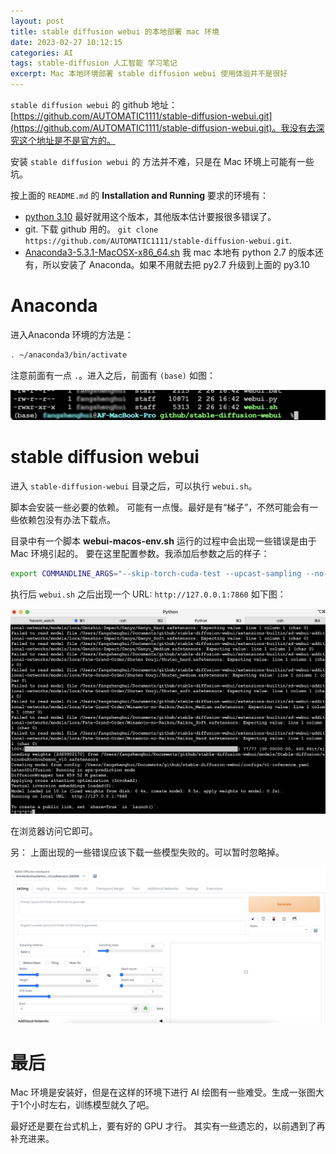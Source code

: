 ```yaml
---
layout: post
title: stable diffusion webui 的本地部署 mac 环境
date: 2023-02-27 10:12:15
categories: AI
tags: stable-diffusion 人工智能 学习笔记
excerpt: Mac 本地环境部署 stable diffusion webui 使用体验并不是很好
---
```


`stable diffusion webui` 的 github 地址：[https://github.com/AUTOMATIC1111/stable-diffusion-webui.git](https://github.com/AUTOMATIC1111/stable-diffusion-webui.git)。我没有去深究这个地址是不是官方的。 

安装 `stable diffusion webui` 的 方法并不难，只是在 Mac 环境上可能有一些坑。

按上面的 `README.md` 的 **Installation and Running** 要求的环境有：

- [python 3.10]([https://www.python.org/ftp/python/3.10.10/python-3.10.10-macos11.pkg](https://www.python.org/ftp/python/3.10.10/python-3.10.10-macos11.pkg)) 最好就用这个版本，其他版本估计要报很多错误了。 
- git. 下载 github 用的。 `git clone https://github.com/AUTOMATIC1111/stable-diffusion-webui.git`.
- [Anaconda3-5.3.1-MacOSX-x86_64.sh](https://repo.anaconda.com/archive/Anaconda3-5.3.1-MacOSX-x86_64.sh) 我 mac 本地有 python 2.7 的版本还有，所以安装了  Anaconda。如果不用就去把 py2.7 升级到上面的 py3.10

# Anaconda

进入Anaconda 环境的方法是： 

```sh 
. ~/anaconda3/bin/activate 
```

注意前面有一点 `.`。进入之后，前面有 `(base)`  如图：

![](/assets/stable-diffusion/stable-diffusion-webui-2023-02-27-23-48-14.png)

# stable diffusion webui 

进入 `stable-diffusion-webui` 目录之后，可以执行 `webui.sh`。

脚本会安装一些必要的依赖。 可能有一点慢。最好是有“梯子”，不然可能会有一些依赖包没有办法下载点。 

目录中有一个脚本 **webui-macos-env.sh**  运行的过程中会出现一些错误是由于 Mac 环境引起的。 要在这里配置参数。我添加后参数之后的样子：

```sh 
export COMMANDLINE_ARGS="--skip-torch-cuda-test --upcast-sampling --no-half-vae --use-cpu interrogate --precision full --no-half --disable-nan-check"
```

执行后 `webui.sh` 之后出现一个 URL: `http://127.0.0.1:7860`  如下图：

![](/assets/stable-diffusion/stable-diffusion-webui-2023-02-27-23-56-56.png)

在浏览器访问它即可。 

另： 上面出现的一些错误应该下载一些模型失败的。可以暂时忽略掉。 

![](/assets/stable-diffusion/stable-diffusion-webui-2023-02-28-00-00-17.png)

# 最后

Mac 环境是安装好，但是在这样的环境下进行 AI 绘图有一些难受。生成一张图大于1个小时左右，训练模型就久了吧。 

最好还是要在台式机上，要有好的 GPU 才行。 其实有一些遗忘的，以前遇到了再补充进来。



